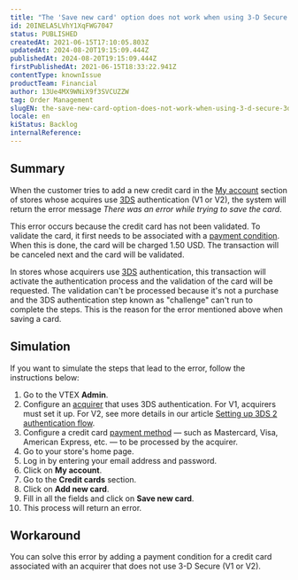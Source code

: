 ```yaml
---
title: "The 'Save new card' option does not work when using 3-D Secure (3DS)"
id: 20INELA5LVhY1XqFWG7047
status: PUBLISHED
createdAt: 2021-06-15T17:10:05.803Z
updatedAt: 2024-08-20T19:15:09.444Z
publishedAt: 2024-08-20T19:15:09.444Z
firstPublishedAt: 2021-06-15T18:33:22.941Z
contentType: knownIssue
productTeam: Financial
author: 13Ue4MX9WNiX9f3SVCUZZW
tag: Order Management
slugEN: the-save-new-card-option-does-not-work-when-using-3-d-secure-3ds
locale: en
kiStatus: Backlog
internalReference: 
---
```


## Summary

When the customer tries to add a new credit card in the [My account](https://help.vtex.com/en/tutorial/how-does-my-account-work--2BQ3GiqhqGJTXsWVuio3Xh) section of stores whose acquires use [3DS](https://help.vtex.com/en/tutorial/what-is-3d-secure--1eWPdop8mECuaEomQgkAIa) authentication (V1 or V2), the system will return the error message *There was an error while trying to save the card*.

This error occurs because the credit card has not been validated. To validate the card, it first needs to be associated with a [payment condition](https://help.vtex.com/en/tutorial/how-to-configure-payment-conditions--tutorials_455). When this is done, the card will be charged 1.50 USD. The transaction will be canceled next and the card will be validated. 

In stores whose acquirers use [3DS](https://help.vtex.com/en/tutorial/o-que-e-3d-secure--1eWPdop8mECuaEomQgkAIa) authentication, this transaction will activate the authentication process and the validation of the card will be requested. The validation can't be processed because it's not a purchase and the 3DS authentication step known as "challenge" can't run to complete the steps. This is the reason for the error mentioned above when saving a card.


## Simulation

If you want to simulate the steps that lead to the error, follow the instructions below:

1. Go to the VTEX __Admin__.
2. Configure an [acquirer](https://help.vtex.com/en/tutorial/o-que-e-um-adquirente--7N1oRTG8dGmOiIugC0cs4E) that uses 3DS authentication. For V1, acquirers must set it up. For V2, see more details in our article [Setting up 3DS 2 authentication flow](https://help.vtex.com/en/tutorial/setting-up-3ds-2-authentication-flow--58XMn5LOA6fwrSkoDoAsg2).
3. Configure a credit card [payment method](https://help.vtex.com/en/tracks/pagamentos--6GAS7ZzGAm7AGoEAwDbwJG/6bzGxlz4inf8sKmvZ1c7i3?&utm_source=autocomplete) — such as Mastercard, Visa, American Express, etc. — to be processed by the acquirer.
4. Go to your store's home page.
5. Log in by entering your email address and password.
6. Click on __My account__.
7. Go to the __Credit cards__ section.
8. Click on __Add new card__.
9. Fill in all the fields and click on __Save new card__.
10. This process will return an error.

## Workaround

You can solve this error by adding a payment condition for a credit card associated with an acquirer that does not use 3-D Secure (V1 or V2).

